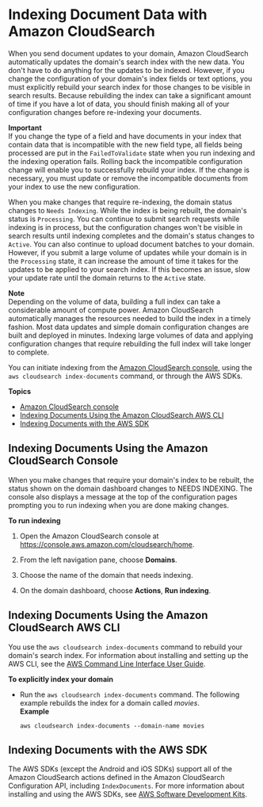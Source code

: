 # Indexing Document Data with Amazon CloudSearch<a name="indexing"></a>

When you send document updates to your domain, Amazon CloudSearch automatically updates the domain's search index with the new data\. You don't have to do anything for the updates to be indexed\. However, if you change the configuration of your domain's index fields or text options, you must explicitly rebuild your search index for those changes to be visible in search results\. Because rebuilding the index can take a significant amount of time if you have a lot of data, you should finish making all of your configuration changes before re\-indexing your documents\.

**Important**  
If you change the type of a field and have documents in your index that contain data that is incompatible with the new field type, all fields being processed are put in the `FailedToValidate` state when you run indexing and the indexing operation fails\. Rolling back the incompatible configuration change will enable you to successfully rebuild your index\. If the change is necessary, you must update or remove the incompatible documents from your index to use the new configuration\.

When you make changes that require re\-indexing, the domain status changes to `Needs Indexing`\. While the index is being rebuilt, the domain's status is `Processing`\. You can continue to submit search requests while indexing is in process, but the configuration changes won't be visible in search results until indexing completes and the domain's status changes to `Active`\. You can also continue to upload document batches to your domain\. However, if you submit a large volume of updates while your domain is in the `Processing` state, it can increase the amount of time it takes for the updates to be applied to your search index\. If this becomes an issue, slow your update rate until the domain returns to the `Active` state\.

**Note**  
Depending on the volume of data, building a full index can take a considerable amount of compute power\. Amazon CloudSearch automatically manages the resources needed to build the index in a timely fashion\. Most data updates and simple domain configuration changes are built and deployed in minutes\. Indexing large volumes of data and applying configuration changes that require rebuilding the full index will take longer to complete\. 

 You can initiate indexing from the [Amazon CloudSearch console](#indexing-console), using the `aws cloudsearch index-documents` command, or through the AWS SDKs\.

**Topics**
+ [Amazon CloudSearch console](#indexing-console)
+ [Indexing Documents Using the Amazon CloudSearch AWS CLI](#indexing-clt)
+ [Indexing Documents with the AWS SDK](#indexing-sdk)

## Indexing Documents Using the Amazon CloudSearch Console<a name="indexing-console"></a>

 When you make changes that require your domain's index to be rebuilt, the status shown on the domain dashboard changes to NEEDS INDEXING\. The console also displays a message at the top of the configuration pages prompting you to run indexing when you are done making changes\. 

**To run indexing**

1. Open the Amazon CloudSearch console at [https://console\.aws\.amazon\.com/cloudsearch/home](https://console.aws.amazon.com/cloudsearch/home)\.

1. From the left navigation pane, choose **Domains**\.

1. Choose the name of the domain that needs indexing\.

1. On the domain dashboard, choose **Actions**, **Run indexing**\.

## Indexing Documents Using the Amazon CloudSearch AWS CLI<a name="indexing-clt"></a>

You use the `aws cloudsearch index-documents` command to rebuild your domain's search index\. For information about installing and setting up the AWS CLI, see the [AWS Command Line Interface User Guide](https://docs.aws.amazon.com/cli/latest/userguide/)\. 

**To explicitly index your domain**
+ Run the `aws cloudsearch index-documents` command\. The following example rebuilds the index for a domain called *movies*\.  
**Example**  

  ```
  aws cloudsearch index-documents --domain-name movies
  ```

## Indexing Documents with the AWS SDK<a name="indexing-sdk"></a>

The AWS SDKs \(except the Android and iOS SDKs\) support all of the Amazon CloudSearch actions defined in the Amazon CloudSearch Configuration API, including `IndexDocuments`\. For more information about installing and using the AWS SDKs, see [AWS Software Development Kits](http://aws.amazon.com/code)\.